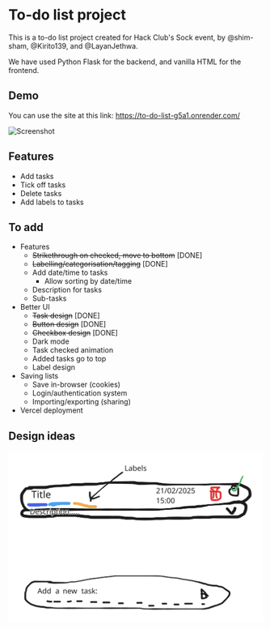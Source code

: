 # To-do list project

This is a to-do list project created for Hack Club's Sock event, by @shim-sham,
@Kirito139, and @LayanJethwa.

We have used Python Flask for the backend, and vanilla HTML for the frontend.
## Demo

You can use the site at this link: https://to-do-list-g5a1.onrender.com/

![Screenshot](LINK_TO_SCREENSHOT)
## Features

- Add tasks
- Tick off tasks
- Delete tasks
- Add labels to tasks
## To add

- Features
    - ~~Strikethrough on checked, move to bottom~~ [DONE]
    - ~~Labelling/categorisation/tagging~~ [DONE]
    - Add date/time to tasks
        - Allow sorting by date/time
    - Description for tasks
    - Sub-tasks
- Better UI
    - ~~Task design~~ [DONE]
    - ~~Button design~~ [DONE]
    - ~~Checkbox design~~ [DONE]
    - Dark mode
    - Task checked animation
    - Added tasks go to top
    - Label design
- Saving lists
    - Save in-browser (cookies)
    - Login/authentication system
    - Importing/exporting (sharing)
- Vercel deployment

## Design ideas

![UI design](https://raw.githubusercontent.com/shim-sham/todo-list-site/main/sketch.svg)
